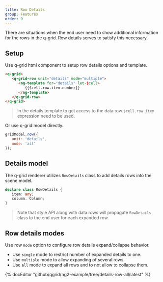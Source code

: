 ```yaml
---
title: Row Details
group: Features
order: 9
---
```


There are situations when the end user need to show additional information for the rows in the q-grid. Row details serves to satisfy this necessary.

## Setup

Use q-grid html component to setup row details options and template.

```html
<q-grid>
   <q-grid-row unit="details" mode="multiple">
      <ng-template for="details" let-$cell>
         {{$cell.row.item.number}}
      </ng-template>
   </q-grid-row>
</q-grid>
```

> In the details template to get access to the data row `$cell.row.item` expression need to be used.

Or use q-grid model directly.

```javascript
gridModel.row({
   unit: 'details',
   mode: 'all'
});
```

## Details model

The q-grid renderer utilizes `RowDetails` class to add details rows into the scene model.

```typescript
declare class RowDetails {
   item: any;
   column: Column;
}
```

> Note that style API along with data rows will propagate `RowDetails` class to the end user for each expanded row.

## Row details modes

Use row `mode` option to configure row details expand/collapse behavior.

* Use `single` mode to restrict number of expanded details to one.
* Use `multiple` mode to allow expanding of several rows.
* Use `all` mode to expand all rows and to not allow to collapse them.

{% docEditor "github/qgrid/ng2-example/tree/details-row-all/latest" %}